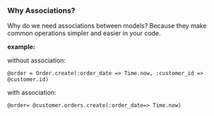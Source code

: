### Why Associations?

Why do we need associations between models? Because they make common operations simpler and easier in your code.

**example:**

without association:

`@order = Order.create(:order_date => Time.now, :customer_id => @customer.id)`

with association:

`@order= @customer.orders.create(:order_date=> Time.now)`